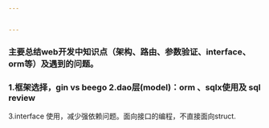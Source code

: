 ```yaml
---


---
```


<h3 id="主要总结web开发中知识点（架构、路由、参数验证、interface、orm等）及遇到的问题。">
主要总结web开发中知识点（架构、路由、参数验证、interface、orm等）及遇到的问题。</h3>

<h3 id="遇到问题：">
1.框架选择，gin vs beego
2.dao层(model)：orm 、sqlx使用及 sql review</h3>
3.interface 使用，减少强依赖问题。面向接口的编程，不直接面向struct.
